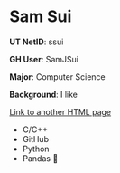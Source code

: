 # Sam Sui

**UT NetID**: ssui

**GH User**: SamJSui

**Major**: Computer Science

**Background**: I like

[Link to another HTML page](https://sjsui.com)

- C/C++
- GitHub
- Python
- Pandas 🐼
